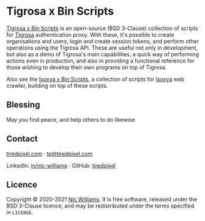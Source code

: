 # Tigrosa x Bin Scripts

[Tigrosa x Bin Scripts](https://github.com/tiredpixel/tigrosa-x-bin) is an open-source (BSD 3-Clause) collection of scripts for [Tigrosa](https://docs.tigrosa.tiredpixel.com/#tigrosa) authentication proxy. With these, it's possible to create organisations and users, login and create session tokens, and perform other operations using the Tigrosa API. These are useful not only in development, but also as a demo of Tigrosa's main capabilities, a quick way of performing actions even in production, and also in providing a functional reference for those wishing to develop their own programs on top of Tigrosa.

Also see the [Isoxya x Bin Scripts](https://github.com/isoxya/isoxya-x-bin), a collection of scripts for [Isoxya](https://www.isoxya.com/) web crawler, building on top of these scripts.


## Blessing

May you find peace, and help others to do likewise.


## Contact

[tiredpixel.com](https://www.tiredpixel.com/) · [tp@tiredpixel.com](mailto:tp@tiredpixel.com)

LinkedIn: [in/nic-williams](https://www.linkedin.com/in/nic-williams/) · GitHub: [tiredpixel](https://github.com/tiredpixel)


## Licence

Copyright © 2020-2021 [Nic Williams](https://www.tiredpixel.com/). It is free software, released under the BSD 3-Clause licence, and may be redistributed under the terms specified in `LICENSE`.
